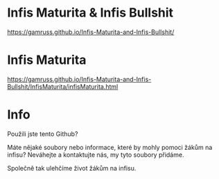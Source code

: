
# Infis Maturita & Infis Bullshit
https://gamruss.github.io/Infis-Maturita-and-Infis-Bullshit/



# Infis Maturita

https://gamruss.github.io/Infis-Maturita-and-Infis-Bullshit/InfisMaturita/infisMaturita.html

# Info
Použili jste tento Github? 


Máte nějaké soubory nebo informace, které by mohly pomoci žákům na infisu? Neváhejte a kontaktujte nás, my tyto soubory přidáme. 


Společně tak ulehčíme život žákům na infisu.
